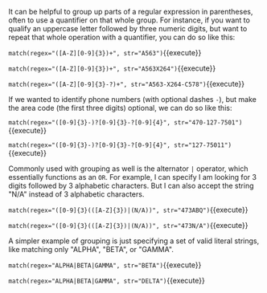 It can be helpful to group up parts of a regular expression in parentheses, often to use a quantifier on that whole group. For instance, if you want to qualify an uppercase letter followed by three numeric digits, but want to repeat that whole operation with a quantifier, you can do so like this:

`match(regex="([A-Z][0-9]{3})+", str="A563")`{{execute}}

`match(regex="([A-Z][0-9]{3})+", str="A563X264")`{{execute}}

`match(regex="([A-Z][0-9]{3}-?)+", str="A563-X264-C578")`{{execute}}

If we wanted to identify phone numbers (with optional dashes `-`), but make the area code (the first three digits) optional, we can do so like this:

`match(regex="([0-9]{3}-)?[0-9]{3}-?[0-9]{4}", str="470-127-7501")`{{execute}}

`match(regex="([0-9]{3}-)?[0-9]{3}-?[0-9]{4}", str="127-75011")`{{execute}}

Commonly used with grouping as well is the alternator `|` operator, which essentially functions as an `OR`. For example, I can specify I am looking for 3 digits followed by 3 alphabetic characters. But I can also accept the string "N/A" instead of 3 alphabetic characters. 

`match(regex="([0-9]{3}(([A-Z]{3})|(N/A))", str="473ABQ")`{{execute}}

`match(regex="([0-9]{3}(([A-Z]{3})|(N/A))", str="473N/A")`{{execute}}

A simpler example of grouping is just specifying a set of valid literal strings, like matching only "ALPHA", "BETA", or "GAMMA". 

`match(regex="ALPHA|BETA|GAMMA", str="BETA")`{{execute}}

`match(regex="ALPHA|BETA|GAMMA", str="DELTA")`{{execute}}